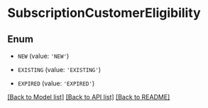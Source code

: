 # SubscriptionCustomerEligibility


## Enum

* `NEW` (value: `'NEW'`)

* `EXISTING` (value: `'EXISTING'`)

* `EXPIRED` (value: `'EXPIRED'`)

[[Back to Model list]](../README.md#documentation-for-models) [[Back to API list]](../README.md#documentation-for-api-endpoints) [[Back to README]](../README.md)


